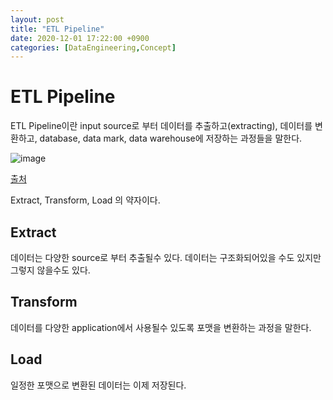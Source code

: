 ```yaml
---
layout: post
title: "ETL Pipeline"
date: 2020-12-01 17:22:00 +0900
categories: [DataEngineering,Concept]
---
```


# ETL Pipeline

ETL Pipeline이란 input source로 부터 데이터를 추출하고(extracting), 데이터를 변환하고, database, data mark, data warehouse에 저장하는 과정들을 말한다.

![image](https://databricks.com/wp-content/uploads/2019/02/etl.jpg) 

[출처](https://databricks.com/wp-content/uploads/2019/02/etl.jpg)

Extract, Transform, Load 의 약자이다.

## Extract

데이터는 다양한 source로 부터 추출될수 있다. 데이터는 구조화되어있을 수도 있지만 그렇지 않을수도 있다. 

## Transform

데이터를 다양한 application에서 사용될수 있도록 포맷을 변환하는 과정을 말한다.

## Load

일정한 포맷으로 변환된 데이터는 이제 저장된다.